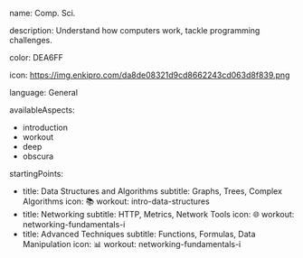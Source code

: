 name: Comp. Sci.

description: Understand how computers work, tackle programming challenges.

color: DEA6FF

icon: https://img.enkipro.com/da8de08321d9cd8662243cd063d8f839.png

language: General

availableAspects:
  - introduction
  - workout
  - deep
  - obscura

startingPoints:
  - title: Data Structures and Algorithms
    subtitle: Graphs, Trees, Complex Algorithms
    icon: 📚
    workout: intro-data-structures
  - title: Networking
    subtitle: HTTP, Metrics, Network Tools
    icon: 🌐
    workout: networking-fundamentals-i
  - title: Advanced Techniques
    subtitle: Functions, Formulas, Data Manipulation
    icon: 📊
    workout: networking-fundamentals-i
